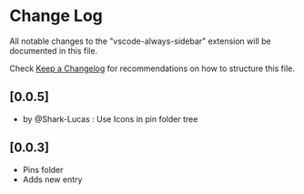 # Change Log

All notable changes to the "vscode-always-sidebar" extension will be documented in this file.

Check [Keep a Changelog](http://keepachangelog.com/) for recommendations on how to structure this file.

## [0.0.5]
- by @Shark-Lucas : Use Icons in pin folder tree 

## [0.0.3]

- Pins folder
- Adds new entry